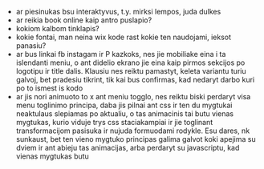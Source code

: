 - ar piesinukas bsu interaktyvus, t.y. mirksi lempos, juda dulkes
- ar reikia book online kaip antro puslapio?
- kokiom kalbom tinklapis?
- kokie fontai, man neina wix kode rast kokie ten naudojami, ieksot panasiu?
- ar bus linkai fb instagam ir P kazkoks, nes jie mobiliake eina i ta islendanti meniu, o ant didelio ekrano jie eina kaip pirmos sekcijos po logotipu ir title dalis. Klausiu nes reiktu pamastyt, keleta variantu turiu galvoj, bet pradesiu tikrint, tik kai bus confirmas, kad nedaryt darbo kuri po to ismest is kodo
- ar jis nori animuoto to x ant meniu togglo, nes reiktu biski perdaryt visa menu toglinimo principa, daba jis pilnai ant css
  ir ten du mygtukai neaktulaus slepiamas po aktualiu, o tas animacinis tai butu vienas mygtukas, kurio viduje trys css staciakampiai ir jie toglinant transformacijom
  pasisuka ir nujuda formuodami rodykle. Esu dares, nk sunkaust, bet ten vieno mygtuko principas
  galima galvot koki apejima su dviem ir ant abieju tas animacijas, arba perdaryt su javascriptu, kad vienas mygtukas butu

